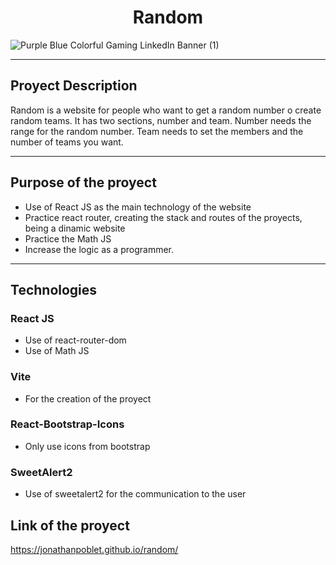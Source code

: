 <h1 align='center'> Random </h1>

![Purple Blue Colorful Gaming LinkedIn Banner (1)](https://user-images.githubusercontent.com/106752020/211323743-d9c20b65-5c5c-4a25-936c-2a8be53e416a.png)


--------

## Proyect Description

Random is a website for people who want to get a random number o create random teams. It has two sections, number and team. Number needs the range for the random number. Team needs to set the members and the number of teams you want. 

--------

## Purpose of the proyect
- Use of React JS as the main technology of the website
- Practice react router, creating the stack and routes of the proyects, being a dinamic website
- Practice the Math JS
- Increase the logic as a programmer.

--------

## Technologies
### React JS
- Use of react-router-dom
- Use of Math JS
### Vite
- For the creation of the proyect
### React-Bootstrap-Icons
- Only use icons from bootstrap
### SweetAlert2
- Use of sweetalert2 for the communication to the user

## Link of the proyect
https://jonathanpoblet.github.io/random/

